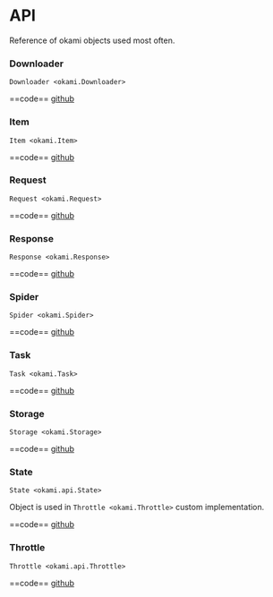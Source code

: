 # API

Reference of okami objects used most often.


### Downloader
`Downloader <okami.Downloader>`

==code== [github](https://github.com/ambrozic/okami/blob/master/okami/api.py#L98)


### Item
`Item <okami.Item>`

==code== [github](https://github.com/ambrozic/okami/blob/master/okami/api.py#L139)


### Request
`Request <okami.Request>`

==code== [github](https://github.com/ambrozic/okami/blob/master/okami/api.py#L153)


### Response
`Response <okami.Response>`

==code== [github](https://github.com/ambrozic/okami/blob/master/okami/api.py#L166)


### Spider
`Spider <okami.Spider>`

==code== [github](https://github.com/ambrozic/okami/blob/master/okami/api.py#L206)


### Task
`Task <okami.Task>`

==code== [github](https://github.com/ambrozic/okami/blob/master/okami/api.py#L279)


### Storage
`Storage <okami.Storage>`

==code== [github](https://github.com/ambrozic/okami/blob/master/okami/storage.py#L64)


### State
`State <okami.api.State>`

Object is used in `Throttle <okami.Throttle>` custom implementation.

==code== [github](https://github.com/ambrozic/okami/blob/master/okami/api.py#L248)


### Throttle
`Throttle <okami.api.Throttle>`

==code== [github](https://github.com/ambrozic/okami/blob/master/okami/api.py#L330)
